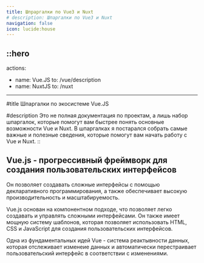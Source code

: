 ```yaml
---
title: Шпраргалки по Vue3 и Nuxt
# description: Шпаргалки по Vue3 и Nuxt
navigation: false
icon: lucide:house
---
```


::hero
---
actions:
  - name: Vue.JS
    to: /vue/description
  - name: NuxtJS
    to: /nuxt
---

#title
Шпаргалки по экосистеме Vue.JS

#description
Это не полная документация по проектам, а лишь набор шпаргалок, которые помогут вам быстрее понять основные возможности Vue и Nuxt.
В шпаргалках я постарался собрать самые важные и полезные сведения, которые помогут вам начать работу с Vue и Nuxt.
::

## Vue.js - прогрессивный фреймворк для создания пользовательских интерфейсов

Он позволяет создавать сложные интерфейсы с помощью декларативного программирования, а также обеспечивает высокую производительность и масштабируемость.

Vue.js основан на компонентном подходе, что позволяет легко создавать и управлять сложными интерфейсами. Он также имеет мощную систему шаблонов, которая позволяет использовать HTML, CSS и JavaScript для создания пользовательских интерфейсов.

Одна из фундаментальных идей Vue - система реактывности данных, которая отслеживает изменеие данных и автоматически перестраивает пользовательский интерфейс в соответствии с изменениями.
